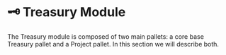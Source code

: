 # 🗝 Treasury Module

The Treasury module is composed of two main pallets: a core base Treasury pallet and a Project pallet. In this section we will describe both.

